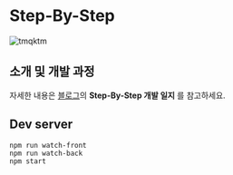 # Step-By-Step
![tmqktm](https://user-images.githubusercontent.com/34784356/101200023-184cee80-36a9-11eb-92eb-a7104559a0ed.png)


## 소개 및 개발 과정    
자세한 내용은 [블로그](https://blog.naver.com/lorlol701)의 **Step-By-Step 개발 일지** 를 참고하세요. 

## Dev server
```
npm run watch-front
npm run watch-back
npm start
```
